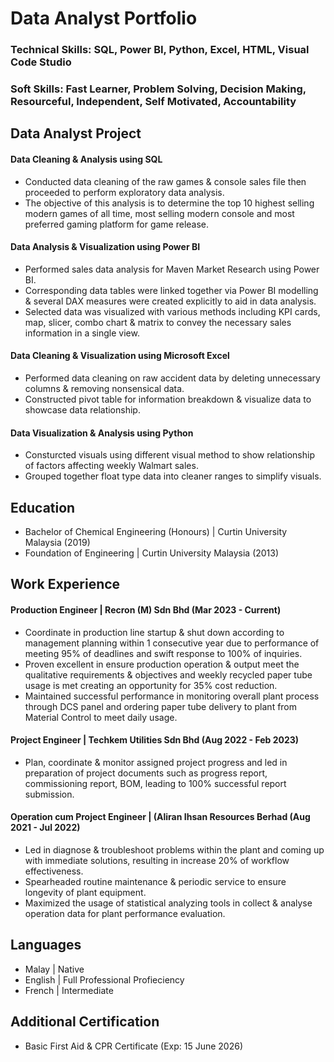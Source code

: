 # Data Analyst Portfolio

### Technical Skills: SQL, Power BI, Python, Excel, HTML, Visual Code Studio

### Soft Skills: Fast Learner, Problem Solving, Decision Making, Resourceful, Independent, Self Motivated, Accountability

## Data Analyst Project
#### Data Cleaning & Analysis using SQL
- Conducted data cleaning of the raw games & console sales file then proceeded to perform exploratory data analysis.
- The objective of this analysis is to determine the top 10 highest selling modern games of all time, most selling modern console and most preferred gaming platform for game release.

#### Data Analysis & Visualization using Power BI
- Performed sales data analysis for Maven Market Research using Power BI.
- Corresponding data tables were linked together via Power BI modelling & several DAX measures were created explicitly to aid in data analysis.
- Selected data was visualized with various methods including KPI cards, map, slicer, combo chart & matrix to convey the necessary sales information in a single view.

#### Data Cleaning & Visualization using Microsoft Excel
- Performed data cleaning on raw accident data by deleting unnecessary columns & removing nonsensical data.
- Constructed pivot table for information breakdown & visualize data to showcase data relationship.

#### Data Visualization & Analysis using Python
- Consturcted visuals using different visual method to show relationship of factors affecting weekly Walmart sales.
- Grouped together float type data into cleaner ranges to simplify visuals.

## Education
 - Bachelor of Chemical Engineering (Honours) | Curtin University Malaysia (2019)
 - Foundation of Engineering | Curtin University Malaysia (2013)

## Work Experience
#### Production Engineer | Recron (M) Sdn Bhd (Mar 2023 - Current)
-  Coordinate in production line startup & shut down according to management planning within 1 consecutive year due to performance of meeting 95% of deadlines and swift response to 100% of inquiries.
- Proven excellent in ensure production operation & output meet the qualitative requirements & objectives and weekly recycled paper tube usage is met creating an opportunity for 35% cost reduction.
- Maintained successful performance in monitoring overall plant process through DCS panel and ordering paper tube delivery to plant from Material Control to meet daily usage.

#### Project Engineer | Techkem Utilities Sdn Bhd (Aug 2022 - Feb 2023)
- Plan, coordinate & monitor assigned project progress and led in preparation of project documents such as progress report, commissioning report, BOM, leading to 100% successful report submission.

#### Operation cum Project Engineer | (Aliran Ihsan Resources Berhad (Aug 2021 - Jul 2022)
- Led in diagnose & troubleshoot problems within the plant and coming up with immediate solutions, resulting in increase 20% of workflow effectiveness.
- Spearheaded routine maintenance & periodic service to ensure longevity of plant equipment.
- Maximized the usage of statistical analyzing tools in collect & analyse operation data for plant performance evaluation.

## Languages
- Malay | Native
- English | Full Professional Profieciency
- French | Intermediate

## Additional Certification
- Basic First Aid & CPR Certificate (Exp: 15 June 2026)
